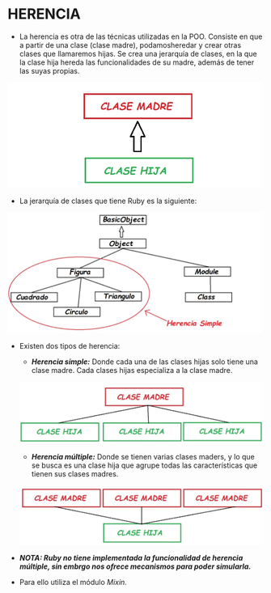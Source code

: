 # HERENCIA

* La herencia es otra de las técnicas utilizadas en la POO. Consiste en que a partir de una clase (clase madre), podamosheredar y crear otras clases que llamaremos hijas. Se crea una jerarquía de clases, en la que la clase hija hereda las funcionalidades de su madre, además de tener las suyas propias.

![Herencia][herencia] 

* La jerarquía de clases que tiene Ruby es la siguiente:

![Jerarquia][jerarquia]

* Existen dos tipos de herencia:

	* ***Herencia simple:*** Donde cada una de las clases hijas solo tiene una clase madre. Cada clases hijas especializa a la clase madre.
	
    ![Herencia simple][herenciaS] 

     * ***Herencia múltiple:*** Donde se tienen varias clases maders, y lo que se busca es una clase hija que agrupe todas las características que tienen sus clases madres. 
     
     ![Herencia multiple][herenciaM] 

* ***NOTA: Ruby no tiene implementada la funcionalidad de *herencia múltiple*, sin embrgo nos ofrece mecanismos para poder simularla.***

* Para ello utiliza el módulo *Mixin*.



[herencia]: material/HERENCIA.jpg "Herencia"
[jerarquia]: material/JERARQUIA.jpg "Jerarquia"
[herenciaS]: material/HERENCIA_SIMPLE.jpg "Herencia Simple"
[herenciaM]: material/HERENCIA_MULTIPLE.jpg "Herencia Multiple"
